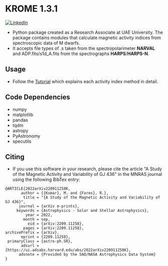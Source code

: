 # KROME 1.3.1

[![LinkedIn][linkedin-shield]][linkedin-url]

- Python package created as a Research Associate at UAE University. The package contains modules that calculate magnetic activity indices from spectroscopic data of M dwarfs. 
- It accepts file types of .s taken from the spectropolarimeter __NARVAL__ and ADP.fits/s1d_A.fits from the spectrographs __HARPS__/__HARPS-N__. 

## Usage
- Follow the [Tutorial](https://github.com/MXK606/krome/blob/main/Tutorial.ipynb) which explains each activity index method in detail.

## Code Dependencies 
- numpy
- matplotlib
- pandas
- tqdm
- astropy
- PyAstronomy
- specutils

<!-- MARKDOWN LINKS & IMAGES -->
<!-- https://www.markdownguide.org/basic-syntax/#reference-style-links -->
[linkedin-shield]: https://img.shields.io/badge/-LinkedIn-black.svg?style=for-the-badge&logo=linkedin&colorB=555
[linkedin-url]: https://www.linkedin.com/in/kmukul

## Citing

- If you use this software in your research, please cite the article "A Study of the Magnetic Activity and Variability of GJ 436" in the MNRAS journal using the following BibTex entry:

```
@ARTICLE{2022arXiv220911258K,
       author = {{Kumar}, M. and {Fares}, R.},
        title = "{A Study of the Magnetic Activity and Variability of GJ 436}",
      journal = {arXiv e-prints},
     keywords = {Astrophysics - Solar and Stellar Astrophysics},
         year = 2022,
        month = sep,
          eid = {arXiv:2209.11258},
        pages = {arXiv:2209.11258},
archivePrefix = {arXiv},
       eprint = {2209.11258},
 primaryClass = {astro-ph.SR},
       adsurl = {https://ui.adsabs.harvard.edu/abs/2022arXiv220911258K},
      adsnote = {Provided by the SAO/NASA Astrophysics Data System}
}
```


